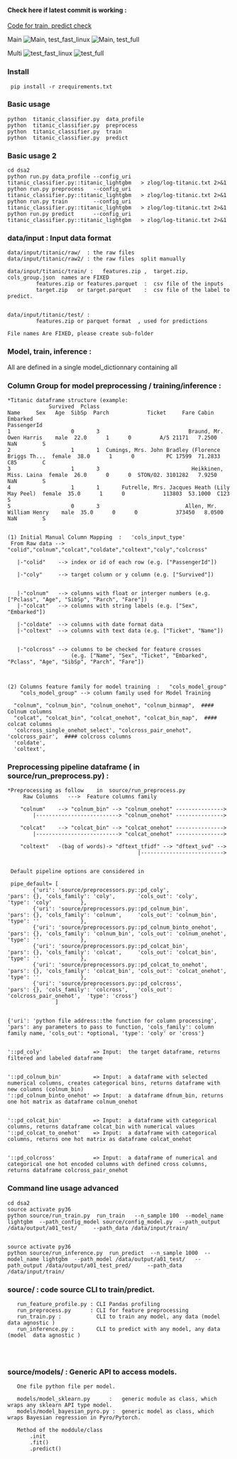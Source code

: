  
#### Check here if latest commit is working :

[Code for train, predict check](https://github.com/arita37/dsa2/blob/main/ztest/run_fast.sh)

Main
![Main, test_fast_linux](https://github.com/arita37/dsa2/workflows/test_fast_linux/badge.svg?branch=main)
![Main, test_full](https://github.com/arita37/dsa2/workflows/test_full/badge.svg?branch=main)


Multi
  ![test_fast_linux](https://github.com/arita37/dsa2/workflows/test_fast_linux/badge.svg?branch=multi)
   ![test_full](https://github.com/arita37/dsa2/workflows/test_full/badge.svg?branch=multi)


### Install 
     pip install -r zrequirements.txt



### Basic usage 
    python  titanic_classifier.py  data_profile
    python  titanic_classifier.py  preprocess
    python  titanic_classifier.py  train
    python  titanic_classifier.py  predict


### Basic usage 2
    cd dsa2
    python run.py data_profile --config_uri titanic_classifier.py::titanic_lightgbm   > zlog/log-titanic.txt 2>&1
    python run.py preprocess   --config_uri titanic_classifier.py::titanic_lightgbm   > zlog/log-titanic.txt 2>&1
    python run.py train        --config_uri titanic_classifier.py::titanic_lightgbm   > zlog/log-titanic.txt 2>&1
    python run.py predict      --config_uri titanic_classifier.py::titanic_lightgbm   > zlog/log-titanic.txt 2>&1




### data/input  : Input data format

    data/input/titanic/raw/  : the raw files
    data/input/titanic/raw2/ : the raw files  split manually

    data/input/titanic/train/ :   features.zip ,  target.zip, cols_group.json  names are FIXED
             features.zip or features.parquet  :  csv file of the inputs
             target.zip   or target.parquet    :  csv file of the label to predict.


    data/input/titanic/test/ :   
             features.zip or parquet format  , used for predictions

    File names Are FIXED, please create sub-folder  


###  Model, train, inference :
   All are defined in a single model_dictionnary containing all




###  Column Group for model preprocessing / training/inference :

    *Titanic dataframe structure (example:
                 Survived  Pclass                                               Name     Sex   Age  SibSp  Parch            Ticket     Fare Cabin Embarked
    PassengerId                                                                                                                                           
    1                   0       3                            Braund, Mr. Owen Harris    male  22.0      1      0         A/5 21171   7.2500   NaN        S
    2                   1       1  Cumings, Mrs. John Bradley (Florence Briggs Th...  female  38.0      1      0          PC 17599  71.2833   C85        C
    3                   1       3                             Heikkinen, Miss. Laina  female  26.0      0      0  STON/O2. 3101282   7.9250   NaN        S
    4                   1       1       Futrelle, Mrs. Jacques Heath (Lily May Peel)  female  35.0      1      0            113803  53.1000  C123        S
    5                   0       3                           Allen, Mr. William Henry    male  35.0      0      0            373450   8.0500   NaN        S


    (1) Initial Manual Column Mapping  :   'cols_input_type' 
     From Raw data --> "colid","colnum","colcat","coldate","coltext","coly","colcross"
       
       |-"colid"    --> index or id of each row (e.g. ["PassengerId"])

       |-"coly"     --> target column or y column (e.g. ["Survived"])


       |-"colnum"   --> columns with float or interger numbers (e.g. ["Pclass", "Age", "SibSp", "Parch", "Fare"])
       |-"colcat"   --> columns with string labels (e.g. ["Sex", "Embarked"])

       |-"coldate"  --> columns with date format data
       |-"coltext"  --> columns with text data (e.g. ["Ticket", "Name"])


       |-"colcross" --> columns to be checked for feature crosses
                        (e.g. ["Name", "Sex", "Ticket", "Embarked", "Pclass", "Age", "SibSp", "Parch", "Fare"])
    

     
    (2) Columns feature family for model training  :   "cols_model_group"
        "cols_model_group" --> column family used for Model Training 

      "colnum", "colnum_bin", "colnum_onehot", "colnum_binmap",  #### Colnum columns                        
      "colcat", "colcat_bin", "colcat_onehot", "colcat_bin_map",  #### colcat columns                        
      'colcross_single_onehot_select', "colcross_pair_onehot",  'colcross_pair',  #### colcross columns            
      'coldate',
      'coltext',            



###  Preprocessing pipeline dataframe ( in source/run_preprocess.py)   :


    *Preprocessing as follow    in  source/run_preprocess.py
         Raw Columns   --->  Feature columns family

        "colnum"    --> "colnum_bin" --> "colnum_onehot" ---------------> 
            |--------------------------> "colnum_onehot" ---------------> 
            
        "colcat"    --> "colcat_bin" --> "colcat_onehot" ---------------> 
            |--------------------------> "colcat_onehot" ---------------> 
            
        "coltext"   -(bag of words)-> "dftext_tfidf" --> "dftext_svd" --> 
                                             |--------------------------> 
                                             
                                             
     Default pipeline options are considered in 

     pipe_default= [
            {'uri': 'source/preprocessors.py::pd_coly',                 'pars': {}, 'cols_family': 'coly',       'cols_out': 'coly',           'type': 'coly'         },
            {'uri': 'source/preprocessors.py::pd_colnum_bin',           'pars': {}, 'cols_family': 'colnum',     'cols_out': 'colnum_bin',     'type': ''             },
            {'uri': 'source/preprocessors.py::pd_colnum_binto_onehot',  'pars': {}, 'cols_family': 'colnum_bin', 'cols_out': 'colnum_onehot',  'type': ''             },
            {'uri': 'source/preprocessors.py::pd_colcat_bin',           'pars': {}, 'cols_family': 'colcat',     'cols_out': 'colcat_bin',     'type': ''             },
            {'uri': 'source/preprocessors.py::pd_colcat_to_onehot',     'pars': {}, 'cols_family': 'colcat_bin', 'cols_out': 'colcat_onehot',  'type': ''             },
            {'uri': 'source/preprocessors.py::pd_colcross',             'pars': {}, 'cols_family': 'colcross',   'cols_out': 'colcross_pair_onehot',  'type': 'cross'}
                   ]


    {'uri': 'python file address::the function for column processing', 'pars': any parameters to pass to function, 'cols_family': column family name, 'cols_out': *optional, 'type': 'coly' or 'cross'}


    '::pd_coly'                => Input:  the target dataframe, returns filtered and labeled dataframe


    '::pd_colnum_bin'          => Input:  a dataframe with selected numerical columns, creates categorical bins, returns dataframe with new columns (colnum_bin)
    '::pd_colnum_binto_onehot' => Input:  a dataframe dfnum_bin, returns one hot matrix as dataframe colnum_onehot


    '::pd_colcat_bin'          => Input:  a dataframe with categorical columns, returns dataframe colcat_bin with numerical values
    '::pd_colcat_to_onehot'    => Input:  a dataframe with categorical columns, returns one hot matrix as dataframe colcat_onehot


    '::pd_colcross'            => Input:  a dataframe of numerical and categorical one hot encoded columns with defined cross columns, returns dataframe colcross_pair_onehot


### Command line usage advanced
    cd dsa2
    source activate py36 
    python source/run_train.py  run_train   --n_sample 100  --model_name lightgbm  --path_config_model source/config_model.py  --path_output /data/output/a01_test/     --path_data /data/input/train/    


    source activate py36 
    python source/run_inference.py  run_predict  --n_sample 1000  --model_name lightgbm  --path_model /data/output/a01_test/   --path_output /data/output/a01_test_pred/     --path_data /data/input/train/








### source/  : code source CLI to train/predict.
```
   run_feature_profile.py : CLI Pandas profiling
   run_preprocess.py      : CLI for feature preprocessing
   run_train.py :           CLI to train any model, any data (model  data agnostic )
   run_inference.py :       CLI to predict with any model, any data (model  data agnostic )




```



### source/models/  : Generic API to access models.
```
   One file python file per model.

   models/model_sklearn.py      :   generic module as class, which wraps any sklearn API type model.
   models/model_bayesian_pyro.py :  generic model as class, which wraps Bayesian regression in Pyro/Pytorch.

   Method of the moddule/class
       .init
       .fit()
       .predict()


```




